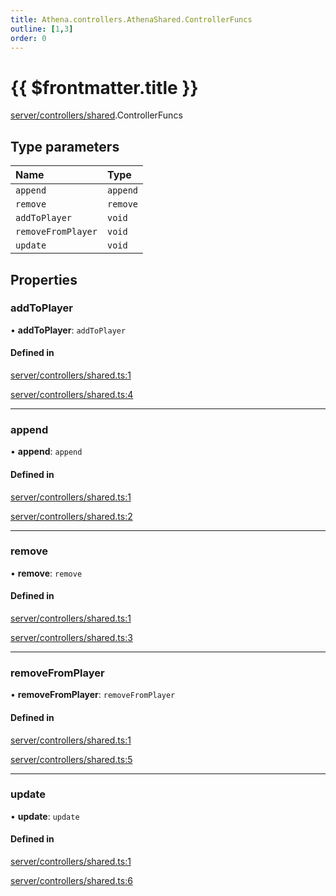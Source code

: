 ```yaml
---
title: Athena.controllers.AthenaShared.ControllerFuncs
outline: [1,3]
order: 0
---
```


# {{ $frontmatter.title }}


[server/controllers/shared](../modules/server_controllers_shared.md).ControllerFuncs

## Type parameters

| Name | Type |
| :------ | :------ |
| `append` | `append` |
| `remove` | `remove` |
| `addToPlayer` | `void` |
| `removeFromPlayer` | `void` |
| `update` | `void` |

## Properties

### addToPlayer

• **addToPlayer**: `addToPlayer`

#### Defined in

[server/controllers/shared.ts:1](https://github.com/Stuyk/altv-athena/blob/1620176/src/core/server/controllers/shared.ts#L1)

[server/controllers/shared.ts:4](https://github.com/Stuyk/altv-athena/blob/1620176/src/core/server/controllers/shared.ts#L4)

___

### append

• **append**: `append`

#### Defined in

[server/controllers/shared.ts:1](https://github.com/Stuyk/altv-athena/blob/1620176/src/core/server/controllers/shared.ts#L1)

[server/controllers/shared.ts:2](https://github.com/Stuyk/altv-athena/blob/1620176/src/core/server/controllers/shared.ts#L2)

___

### remove

• **remove**: `remove`

#### Defined in

[server/controllers/shared.ts:1](https://github.com/Stuyk/altv-athena/blob/1620176/src/core/server/controllers/shared.ts#L1)

[server/controllers/shared.ts:3](https://github.com/Stuyk/altv-athena/blob/1620176/src/core/server/controllers/shared.ts#L3)

___

### removeFromPlayer

• **removeFromPlayer**: `removeFromPlayer`

#### Defined in

[server/controllers/shared.ts:1](https://github.com/Stuyk/altv-athena/blob/1620176/src/core/server/controllers/shared.ts#L1)

[server/controllers/shared.ts:5](https://github.com/Stuyk/altv-athena/blob/1620176/src/core/server/controllers/shared.ts#L5)

___

### update

• **update**: `update`

#### Defined in

[server/controllers/shared.ts:1](https://github.com/Stuyk/altv-athena/blob/1620176/src/core/server/controllers/shared.ts#L1)

[server/controllers/shared.ts:6](https://github.com/Stuyk/altv-athena/blob/1620176/src/core/server/controllers/shared.ts#L6)
